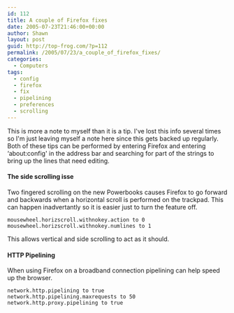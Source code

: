 ```yaml
---
id: 112
title: A couple of Firefox fixes
date: 2005-07-23T21:46:00+00:00
author: Shawn
layout: post
guid: http://top-frog.com/?p=112
permalink: /2005/07/23/a_couple_of_firefox_fixes/
categories:
  - Computers
tags:
  - config
  - firefox
  - fix
  - pipelining
  - preferences
  - scrolling
---
```

This is more a note to myself than it is a tip. I've lost this info several times so I'm just leaving myself a note here since this gets backed up regularly. Both of these tips can be performed by entering Firefox and entering &#8216;about:config' in the address bar and searching for part of the strings to bring up the lines that need editing.



#### The side scrolling isse

Two fingered scrolling on the new Powerbooks causes Firefox to go forward and backwards when a horizontal scroll is performed on the trackpad. This can happen inadvertantly so it is easier just to turn the feature off.

```
mousewheel.horizscroll.withnokey.action to 0
mousewheel.horizscroll.withnokey.numlines to 1
```

This allows vertical and side scrolling to act as it should.

#### HTTP Pipelining

When using Firefox on a broadband connection pipelining can help speed up the browser.

```
network.http.pipelining to true
network.http.pipelining.maxrequests to 50
network.http.proxy.pipelining to true
```
